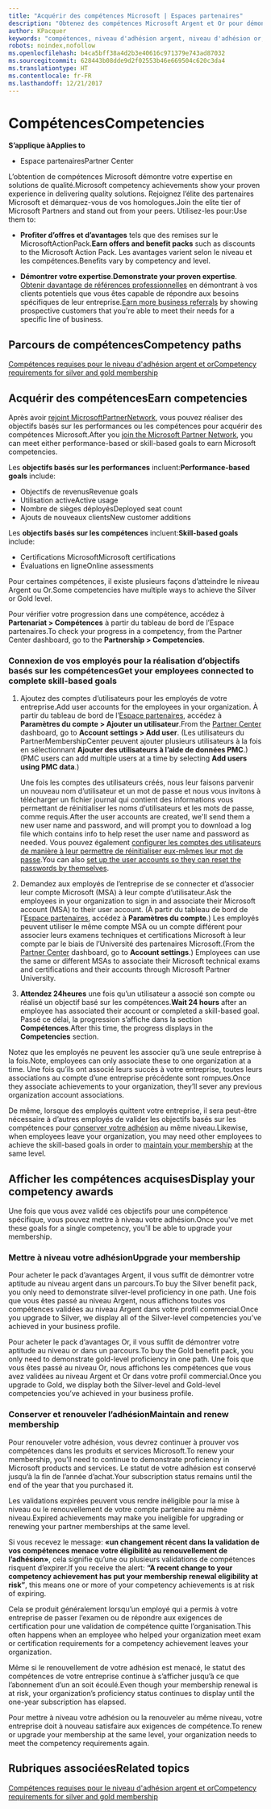 ```yaml
---
title: "Acquérir des compétences Microsoft | Espaces partenaires"
description: "Obtenez des compétences Microsoft Argent et Or pour démontrer votre expertise en solutions de qualité dans un domaine d’activités spécialisé"
author: KPacquer
keywords: "compétences, niveau d'adhésion argent, niveau d'adhésion or, mpn, MAPS, compétences, avantages, objectifs de performance, objectifs de compétence"
robots: noindex,nofollow
ms.openlocfilehash: b4ca5bff38a4d2b3e40616c971379e743ad87032
ms.sourcegitcommit: 628443b08dde9d2f02553b46e669504c620c3da4
ms.translationtype: HT
ms.contentlocale: fr-FR
ms.lasthandoff: 12/21/2017
---
```

<!--
•   FWLink https://go.microsoft.com/fwlink/?linkid=851080 : top of page
•   FWLink https://go.microsoft.com/fwlink/?linkid=851281: top of page (duplicate)
•   FWLink https://go.microsoft.com/fwlink/?linkid=851079: Competencies (#attainment_paths)
•   FWLink https://go.microsoft.com/fwlink/?linkid=851081: Maintain and renew membership (#maintain_membership)
•   FWLink https://go.microsoft.com/fwlink/?linkid=851082: Get your employees connected to complete skill-based goals (#associating_achievements)
•   FWLink https://go.microsoft.com/fwlink/?linkid=851083 : Achievement overrides (#achievement_override)
•   FWLink: https://go.microsoft.com/fwlink/?linkid=851236: UI link, goes to the place where you import new users. Temporarily points to the Partner Center homepage.
•   FWLink: https://go.microsoft.com/fwlink/?linkid=851607 :Will go to the docs page for Silver/Gold competency achievements. Currently goes to https://partnercenter.microsoft.com/partner/cloud-solution-provider 

 -->

# <a name="competencies"></a><span data-ttu-id="6ee5c-104">Compétences</span><span class="sxs-lookup"><span data-stu-id="6ee5c-104">Competencies</span></span>

**<span data-ttu-id="6ee5c-105">S’applique à</span><span class="sxs-lookup"><span data-stu-id="6ee5c-105">Applies to</span></span>**
-  <span data-ttu-id="6ee5c-106">Espace partenaires</span><span class="sxs-lookup"><span data-stu-id="6ee5c-106">Partner Center</span></span>

<span data-ttu-id="6ee5c-107">L’obtention de compétences Microsoft démontre votre expertise en solutions de qualité.</span><span class="sxs-lookup"><span data-stu-id="6ee5c-107">Microsoft competency achievements show your proven experience in delivering quality solutions.</span></span> <span data-ttu-id="6ee5c-108">Rejoignez l’élite des partenaires Microsoft et démarquez-vous de vos homologues.</span><span class="sxs-lookup"><span data-stu-id="6ee5c-108">Join the elite tier of Microsoft Partners and stand out from your peers.</span></span> <span data-ttu-id="6ee5c-109">Utilisez-les pour:</span><span class="sxs-lookup"><span data-stu-id="6ee5c-109">Use them to:</span></span> 

*  <span data-ttu-id="6ee5c-110">**Profiter d’offres et d’avantages** tels que des remises sur le MicrosoftActionPack.</span><span class="sxs-lookup"><span data-stu-id="6ee5c-110">**Earn offers and benefit packs** such as discounts to the Microsoft Action Pack.</span></span> <span data-ttu-id="6ee5c-111">Les avantages varient selon le niveau et les compétences.</span><span class="sxs-lookup"><span data-stu-id="6ee5c-111">Benefits vary by competency and level.</span></span> 

*  <span data-ttu-id="6ee5c-112">**Démontrer votre expertise**.</span><span class="sxs-lookup"><span data-stu-id="6ee5c-112">**Demonstrate your proven expertise**.</span></span> <span data-ttu-id="6ee5c-113">[Obtenir davantage de références professionnelles](referrals.md) en démontrant à vos clients potentiels que vous êtes capable de répondre aux besoins spécifiques de leur entreprise.</span><span class="sxs-lookup"><span data-stu-id="6ee5c-113">[Earn more business referrals](referrals.md) by showing prospective customers that you're able to meet their needs for a specific line of business.</span></span>

## <a href="" id="attainment_paths"></a> <span data-ttu-id="6ee5c-114">Parcours de compétences</span><span class="sxs-lookup"><span data-stu-id="6ee5c-114">Competency paths</span></span>

[<span data-ttu-id="6ee5c-115">Compétences requises pour le niveau d'adhésion argent et or</span><span class="sxs-lookup"><span data-stu-id="6ee5c-115">Competency requirements for silver and gold membership</span></span>](learn-about-competencies.md)

## <a name="earn-competencies"></a><span data-ttu-id="6ee5c-116">Acquérir des compétences</span><span class="sxs-lookup"><span data-stu-id="6ee5c-116">Earn competencies</span></span>

<span data-ttu-id="6ee5c-117">Après avoir [rejoint MicrosoftPartnerNetwork](mpn-overview.md), vous pouvez réaliser des objectifs basés sur les performances ou les compétences pour acquérir des compétences Microsoft.</span><span class="sxs-lookup"><span data-stu-id="6ee5c-117">After you [join the Microsoft Partner Network](mpn-overview.md), you can meet either performance-based or skill-based goals to earn Microsoft competencies.</span></span> 

<span data-ttu-id="6ee5c-118">Les **objectifs basés sur les performances** incluent:</span><span class="sxs-lookup"><span data-stu-id="6ee5c-118">**Performance-based goals** include:</span></span> 
* <span data-ttu-id="6ee5c-119">Objectifs de revenus</span><span class="sxs-lookup"><span data-stu-id="6ee5c-119">Revenue goals</span></span>
* <span data-ttu-id="6ee5c-120">Utilisation active</span><span class="sxs-lookup"><span data-stu-id="6ee5c-120">Active usage</span></span>
* <span data-ttu-id="6ee5c-121">Nombre de sièges déployés</span><span class="sxs-lookup"><span data-stu-id="6ee5c-121">Deployed seat count</span></span>
* <span data-ttu-id="6ee5c-122">Ajouts de nouveaux clients</span><span class="sxs-lookup"><span data-stu-id="6ee5c-122">New customer additions</span></span>

<span data-ttu-id="6ee5c-123">Les **objectifs basés sur les compétences** incluent:</span><span class="sxs-lookup"><span data-stu-id="6ee5c-123">**Skill-based goals** include:</span></span> 
* <span data-ttu-id="6ee5c-124">Certifications Microsoft</span><span class="sxs-lookup"><span data-stu-id="6ee5c-124">Microsoft certifications</span></span>
* <span data-ttu-id="6ee5c-125">Évaluations en ligne</span><span class="sxs-lookup"><span data-stu-id="6ee5c-125">Online assessments</span></span> 

<span data-ttu-id="6ee5c-126">Pour certaines compétences, il existe plusieurs façons d’atteindre le niveau Argent ou Or.</span><span class="sxs-lookup"><span data-stu-id="6ee5c-126">Some competencies have multiple ways to achieve the Silver or Gold level.</span></span>

<span data-ttu-id="6ee5c-127">Pour vérifier votre progression dans une compétence, accédez à **Partenariat > Compétences** à partir du tableau de bord de l’Espace partenaires.</span><span class="sxs-lookup"><span data-stu-id="6ee5c-127">To check your progress in a competency, from the Partner Center dashboard, go to the **Partnership > Competencies**.</span></span> 

### <a href="" id="associating_achievements"></a><span data-ttu-id="6ee5c-128">Connexion de vos employés pour la réalisation d’objectifs basés sur les compétences</span><span class="sxs-lookup"><span data-stu-id="6ee5c-128">Get your employees connected to complete skill-based goals</span></span>

1.  <span data-ttu-id="6ee5c-129">Ajoutez des comptes d’utilisateurs pour les employés de votre entreprise.</span><span class="sxs-lookup"><span data-stu-id="6ee5c-129">Add user accounts for the employees in your organization.</span></span> <span data-ttu-id="6ee5c-130">À partir du tableau de bord de l’[Espace partenaires](http://partnercenter.microsoft.com), accédez à **Paramètres du compte > Ajouter un utilisateur**.</span><span class="sxs-lookup"><span data-stu-id="6ee5c-130">From the [Partner Center](http://partnercenter.microsoft.com) dashboard, go to **Account settings > Add user**.</span></span> <span data-ttu-id="6ee5c-131">(Les utilisateurs du PartnerMembershipCenter peuvent ajouter plusieurs utilisateurs à la fois en sélectionnant **Ajouter des utilisateurs à l’aide de données PMC**.)</span><span class="sxs-lookup"><span data-stu-id="6ee5c-131">(PMC users can add multiple users at a time by selecting **Add users using PMC data**.)</span></span>

    <span data-ttu-id="6ee5c-132">Une fois les comptes des utilisateurs créés, nous leur faisons parvenir un nouveau nom d’utilisateur et un mot de passe et nous vous invitons à télécharger un fichier journal qui contient des informations vous permettant de réinitialiser les noms d’utilisateurs et les mots de passe, comme requis.</span><span class="sxs-lookup"><span data-stu-id="6ee5c-132">After the user accounts are created, we'll send them a new user name and password, and will prompt you to download a log file which contains info to help reset the user name and password as needed.</span></span> <span data-ttu-id="6ee5c-133">Vous pouvez également [configurer les comptes des utilisateurs de manière à leur permettre de réinitialiser eux-mêmes leur mot de passe](https://docs.microsoft.com/en-us/azure/active-directory/active-directory-passwords-getting-started).</span><span class="sxs-lookup"><span data-stu-id="6ee5c-133">You can also [set up the user accounts so they can reset the passwords by themselves](https://docs.microsoft.com/en-us/azure/active-directory/active-directory-passwords-getting-started).</span></span>

2. <span data-ttu-id="6ee5c-134">Demandez aux employés de l’entreprise de se connecter et d’associer leur compte Microsoft (MSA) à leur compte d’utilisateur.</span><span class="sxs-lookup"><span data-stu-id="6ee5c-134">Ask the employees in your organization to sign in and associate their Microsoft account (MSA) to their user account.</span></span> <span data-ttu-id="6ee5c-135">(À partir du tableau de bord de l’[Espace partenaires](http://partnercenter.microsoft.com), accédez à **Paramètres du compte**.) Les employés peuvent utiliser le même compte MSA ou un compte différent pour associer leurs examens techniques et certifications Microsoft à leur compte par le biais de l’Université des partenaires Microsoft.</span><span class="sxs-lookup"><span data-stu-id="6ee5c-135">(From the [Partner Center](http://partnercenter.microsoft.com) dashboard, go to **Account settings**.) Employees can use the same or different MSAs to associate their Microsoft technical exams and certifications and their accounts through Microsoft Partner University.</span></span>

3.  <span data-ttu-id="6ee5c-136">**Attendez 24heures** une fois qu’un utilisateur a associé son compte ou réalisé un objectif basé sur les compétences.</span><span class="sxs-lookup"><span data-stu-id="6ee5c-136">**Wait 24 hours** after an employee has associated their account or completed a skill-based goal.</span></span> <span data-ttu-id="6ee5c-137">Passé ce délai, la progression s’affiche dans la section **Compétences**.</span><span class="sxs-lookup"><span data-stu-id="6ee5c-137">After this time, the progress displays in the **Competencies** section.</span></span>

<span data-ttu-id="6ee5c-138">Notez que les employés ne peuvent les associer qu’à une seule entreprise à la fois.</span><span class="sxs-lookup"><span data-stu-id="6ee5c-138">Note, employees can only associate these to one organization at a time.</span></span> <span data-ttu-id="6ee5c-139">Une fois qu’ils ont associé leurs succès à votre entreprise, toutes leurs associations au compte d’une entreprise précédente sont rompues.</span><span class="sxs-lookup"><span data-stu-id="6ee5c-139">Once they associate achievements to your organization, they’ll sever any previous organization account associations.</span></span>

<span data-ttu-id="6ee5c-140">De même, lorsque des employés quittent votre entreprise, il sera peut-être nécessaire à d’autres employés de valider les objectifs basés sur les compétences pour [conserver votre adhésion](#maintaining_membership) au même niveau.</span><span class="sxs-lookup"><span data-stu-id="6ee5c-140">Likewise, when employees leave your organization, you may need other employees to achieve the skill-based goals in order to [maintain your membership](#maintaining_membership) at the same level.</span></span>

## <a name="display-your-competency-awards"></a><span data-ttu-id="6ee5c-141">Afficher les compétences acquises</span><span class="sxs-lookup"><span data-stu-id="6ee5c-141">Display your competency awards</span></span>

<span data-ttu-id="6ee5c-142">Une fois que vous avez validé ces objectifs pour une compétence spécifique, vous pouvez mettre à niveau votre adhésion.</span><span class="sxs-lookup"><span data-stu-id="6ee5c-142">Once you've met these goals for a single competency, you'll be able to upgrade your membership.</span></span>

### <a name="upgrade-your-membership"></a><span data-ttu-id="6ee5c-143">Mettre à niveau votre adhésion</span><span class="sxs-lookup"><span data-stu-id="6ee5c-143">Upgrade your membership</span></span>

<span data-ttu-id="6ee5c-144">Pour acheter le pack d’avantages Argent, il vous suffit de démontrer votre aptitude au niveau argent dans un parcours.</span><span class="sxs-lookup"><span data-stu-id="6ee5c-144">To buy the Silver benefit pack, you only need to demonstrate silver-level proficiency in one path.</span></span> <span data-ttu-id="6ee5c-145">Une fois que vous êtes passé au niveau Argent, nous affichons toutes vos compétences validées au niveau Argent dans votre profil commercial.</span><span class="sxs-lookup"><span data-stu-id="6ee5c-145">Once you upgrade to Silver, we display all of the Silver-level competencies you’ve achieved in your business profile.</span></span> 

<span data-ttu-id="6ee5c-146">Pour acheter le pack d’avantages Or, il vous suffit de démontrer votre aptitude au niveau or dans un parcours.</span><span class="sxs-lookup"><span data-stu-id="6ee5c-146">To buy the Gold benefit pack, you only need to demonstrate gold-level proficiency in one path.</span></span> <span data-ttu-id="6ee5c-147">Une fois que vous êtes passé au niveau Or, nous affichons les compétences que vous avez validées au niveau Argent et Or dans votre profil commercial.</span><span class="sxs-lookup"><span data-stu-id="6ee5c-147">Once you upgrade to Gold, we display both the Silver-level and Gold-level competencies you’ve achieved in your business profile.</span></span> 

### <a href="" id="maintain_membership"></a> <span data-ttu-id="6ee5c-148">Conserver et renouveler l’adhésion</span><span class="sxs-lookup"><span data-stu-id="6ee5c-148">Maintain and renew membership</span></span>

<span data-ttu-id="6ee5c-149">Pour renouveler votre adhésion, vous devrez continuer à prouver vos compétences dans les produits et services Microsoft.</span><span class="sxs-lookup"><span data-stu-id="6ee5c-149">To renew your membership, you’ll need to continue to demonstrate proficiency in Microsoft products and services.</span></span> <span data-ttu-id="6ee5c-150">Le statut de votre adhésion est conservé jusqu’à la fin de l’année d’achat.</span><span class="sxs-lookup"><span data-stu-id="6ee5c-150">Your subscription status remains until the end of the year that you purchased it.</span></span>

<span data-ttu-id="6ee5c-151">Les validations expirées peuvent vous rendre inéligible pour la mise à niveau ou le renouvellement de votre compte partenaire au même niveau.</span><span class="sxs-lookup"><span data-stu-id="6ee5c-151">Expired achievements may make you ineligible for upgrading or renewing your partner memberships at the same level.</span></span> 

<span data-ttu-id="6ee5c-152">Si vous recevez le message: **«un changement récent dans la validation de vos compétences menace votre éligibilité au renouvellement de l’adhésion»**, cela signifie qu’une ou plusieurs validations de compétences risquent d’expirer.</span><span class="sxs-lookup"><span data-stu-id="6ee5c-152">If you receive the alert: **“A recent change to your competency achievement has put your membership renewal eligibility at risk”**, this means one or more of your competency achievements is at risk of expiring.</span></span> 

<span data-ttu-id="6ee5c-153">Cela se produit généralement lorsqu’un employé qui a permis à votre entreprise de passer l’examen ou de répondre aux exigences de certification pour une validation de compétence quitte l’organisation.</span><span class="sxs-lookup"><span data-stu-id="6ee5c-153">This often happens when an employee who helped your organization meet exam or certification requirements for a competency achievement leaves your organization.</span></span> 

<span data-ttu-id="6ee5c-154">Même si le renouvellement de votre adhésion est menacé, le statut des compétences de votre entreprise continue à s’afficher jusqu’à ce que l’abonnement d’un an soit écoulé.</span><span class="sxs-lookup"><span data-stu-id="6ee5c-154">Even though your membership renewal is at risk, your organization’s proficiency status continues to display until the one-year subscription has elapsed.</span></span>

<span data-ttu-id="6ee5c-155">Pour mettre à niveau votre adhésion ou la renouveler au même niveau, votre entreprise doit à nouveau satisfaire aux exigences de compétence.</span><span class="sxs-lookup"><span data-stu-id="6ee5c-155">To renew or upgrade your membership at the same level, your organization needs to meet the competency requirements again.</span></span>

## <a name="related-topics"></a><span data-ttu-id="6ee5c-156">Rubriques associées</span><span class="sxs-lookup"><span data-stu-id="6ee5c-156">Related topics</span></span>

[<span data-ttu-id="6ee5c-157">Compétences requises pour le niveau d'adhésion argent et or</span><span class="sxs-lookup"><span data-stu-id="6ee5c-157">Competency requirements for silver and gold membership</span></span>](learn-about-competencies.md)